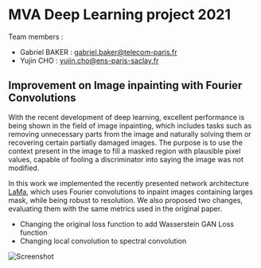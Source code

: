 # MVA Deep Learning project 2021

Team members :
* Gabriel BAKER : gabriel.baker@telecom-paris.fr
* Yujin CHO : yujin.cho@ens-paris-saclay.fr

## Improvement on Image inpainting with Fourier Convolutions

With the recent development of deep learning, excellent performance is being shown in the field of image inpainting, which includes tasks such as removing unnecessary parts from the image and naturally solving them or recovering certain partially damaged images. The purpose is to use the context present in the image to fill a masked region with plausible pixel values, capable of fooling a discriminator into saying the image was not modified.

In this work we implemented the recently presented network architecture [LaMa](https://arxiv.org/abs/2109.07161), which uses Fourier convolutions to inpaint images containing larges mask, while being robust to resolution. We also proposed two changes, evaluating them with the same metrics used in the original paper.

* Changing the original loss function to add Wasserstein GAN Loss function
* Changing local convolution to spectral convolution

![Screenshot](images/FFC_block_change.png)

### 
